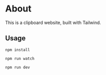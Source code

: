 # About

This is a clipboard website, built with Tailwind.

## Usage

```
npm install
```
```
npm run watch
```
```
npm run dev
```

